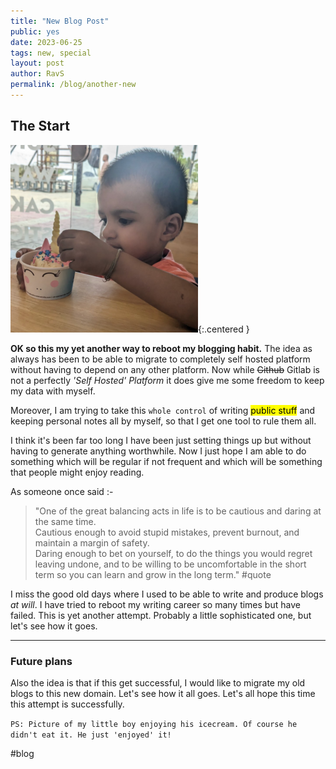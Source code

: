 ```yaml
---
title: "New Blog Post"
public: yes
date: 2023-06-25
tags: new, special
layout: post
author: RavS
permalink: /blog/another-new
---
```


## The Start

 
 ![My Boy](../assets/Pasted%20image%2020230625172050.png){:.centered }


 
**OK so this my yet another way to reboot my blogging habit.** The idea as always has been to be able to migrate to completely self hosted platform without having to depend on any other platform. Now while ~~Github~~ Gitlab is not a perfectly *'Self Hosted' Platform* it does give me some freedom to keep my data with myself.

Moreover, I am trying to take this `whole control` of writing <mark>public stuff</mark> and keeping personal notes all by myself, so that I get one tool to rule them all.

I think it's been far too long I have been just setting things up but without having to generate anything worthwhile. Now I just hope I am able to do something which will be regular if not frequent and which will be something that people might enjoy reading.

As someone once said :- 
> "One of the great balancing acts in life is to be cautious and daring at the same time.  
>Cautious enough to avoid stupid mistakes, prevent burnout, and maintain a margin of safety.  
> Daring enough to bet on yourself, to do the things you would regret leaving undone, and to be willing to be uncomfortable in the short term so you can learn and grow in the long term." #quote  

I miss the good old days where I used to be able to write and produce blogs _at will_. I have tried to reboot my writing career so many times but have failed. This is yet another attempt. Probably a little sophisticated one, but let's see how it goes. 
- ---

### Future plans
Also the idea is that if this get successful, I would like to migrate my old blogs to this new domain. Let's see how it all goes. Let's all hope this time this attempt is successfully.

`PS: Picture of my little boy enjoying his icecream. Of course he didn't eat it. He just 'enjoyed' it!`

#blog